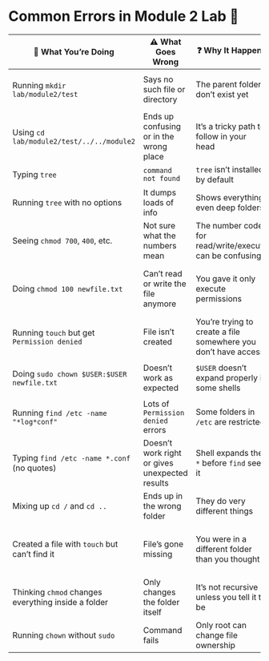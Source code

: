 # Common Errors in Module 2 Lab 🚩

| 🧩 What You’re Doing                                | ⚠️ What Goes Wrong                                            | ❓ Why It Happens                                                              | ✅ How To Sort It                                                                      |
|-----------------------------------------------------|----------------------------------------------------------------|--------------------------------------------------------------------------------|----------------------------------------------------------------------------------------|
| Running `mkdir lab/module2/test`                    | Says no such file or directory                                 | The parent folders don’t exist yet                                            | Use `mkdir -p lab/module2/test` to create the full path in one go                     |
| Using `cd lab/module2/test/../../module2`           | Ends up confusing or in the wrong place                        | It’s a tricky path to follow in your head                                     | Navigate step-by-step or use `tree lab` to see what’s going on                        |
| Typing `tree`                                       | `command not found`                                            | `tree` isn’t installed by default                                             | Install it with `sudo apt install tree`                                               |
| Running `tree` with no options                      | It dumps loads of info                                         | Shows everything, even deep folders                                           | Use `tree -L 1` to keep it simple                                                     |
| Seeing `chmod 700`, `400`, etc.                     | Not sure what the numbers mean                                 | The number codes for read/write/execute can be confusing                      | Remember: `r=4`, `w=2`, `x=1` – add them up for each group                           |
| Doing `chmod 100 newfile.txt`                      | Can’t read or write the file anymore                           | You gave it only execute permissions                                          | Use `chmod 600` for read/write, `chmod 700` to include execute too                    |
| Running `touch` but get `Permission denied`         | File isn’t created                                             | You’re trying to create a file somewhere you don’t have access                | Work in your home directory or use `sudo` if you must                                 |
| Doing `sudo chown $USER:$USER newfile.txt`          | Doesn’t work as expected                                       | `$USER` doesn’t expand properly in some shells                                | Use your actual username: `sudo chown max:max newfile.txt`                            |
| Running `find /etc -name "*log*conf"`               | Lots of `Permission denied` errors                             | Some folders in `/etc` are restricted                                         | Use `sudo` with the command: `sudo find /etc -name "*log*conf"`                      |
| Typing `find /etc -name *.conf` (no quotes)         | Doesn’t work right or gives unexpected results                 | Shell expands the `*` before `find` sees it                                   | Put wildcards in quotes: `find /etc -name "*.conf"`                                  |
| Mixing up `cd /` and `cd ..`                        | Ends up in the wrong folder                                    | They do very different things                                                 | `cd /` goes to the root. `cd ..` goes up one folder                                   |
| Created a file with `touch` but can’t find it       | File’s gone missing                                            | You were in a different folder than you thought                              | Use `pwd` to see where you are, or `find . -name newfile.txt` to track it down        |
| Thinking `chmod` changes everything inside a folder | Only changes the folder itself                                 | It’s not recursive unless you tell it to be                                  | Add `-R` to make it recursive: `chmod -R 700 myfolder/`                              |
| Running `chown` without `sudo`                      | Command fails                                                  | Only root can change file ownership                                           | Use `sudo chown $USER:$USER newfile.txt`                                              |
